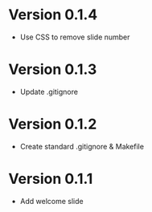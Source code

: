 # Version 0.1.4
  * Use CSS to remove slide number

# Version 0.1.3
  * Update .gitignore

# Version 0.1.2
  * Create standard .gitignore & Makefile

# Version 0.1.1
  * Add welcome slide